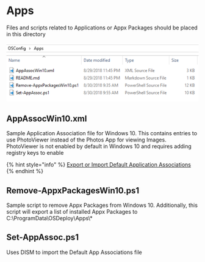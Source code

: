 # Apps

Files and scripts related to Applications or Appx Packages should be placed in this directory

![](../../../.gitbook/assets/2018-08-31_2-03-44.png)

## AppAssocWin10.xml

Sample Application Association file for Windows 10.  This contains entries to use PhotoViewer instead of the Photos App for viewing Images.  PhotoViewer is not enabled by default in Windows 10 and requires adding registry keys to enable

{% hint style="info" %}
[Export or Import Default Application Associations](https://docs.microsoft.com/en-us/windows-hardware/manufacture/desktop/export-or-import-default-application-associations)
{% endhint %}

## Remove-AppxPackagesWin10.ps1

Sample script to remove Appx Packages from Windows 10.  Additionally, this script will export a list of installed Appx Packages to C:\ProgramData\OSDeploy\Apps\\*

## Set-AppAssoc.ps1

Uses DISM to import the Default App Associations file

